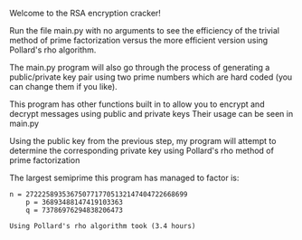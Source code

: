 Welcome to the RSA encryption cracker!

Run the file main.py with no arguments to see the efficiency of the trivial method of prime factorization versus 
the more efficient version using Pollard's rho algorithm. 

The main.py program will also go through the process of generating a public/private key 
pair using two prime numbers which are hard coded (you can change them if you like).

This program has other functions built in to allow you to encrypt and decrypt messages using public and private keys
Their usage can be seen in main.py 

Using the public key from the previous step, my program will attempt to determine the corresponding private key 
using Pollard's rho method of prime factorization

The largest semiprime this program has managed to factor is: 
   
    n = 2722258935367507717705132147404722668699
        p = 36893488147419103363 
        q = 73786976294838206473
    
    Using Pollard's rho algorithm took (3.4 hours)
 

